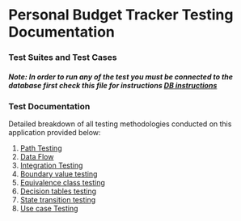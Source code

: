 # Personal Budget Tracker Testing Documentation

### Test Suites and Test Cases

##### Note: In order to run any of the test you must be connected to the database first check this file for instructions [DB instructions]()

### Test Documentation
Detailed breakdown of all testing methodologies conducted on this application provided below: 
1. [Path Testing](https://github.com/Ense-375/Ense-375/blob/main/Documents/TestDocs/Personal%20Budget%20tracker%20path%20Testing.pdf)
2. [Data Flow]()
3. [Integration Testing]()
4. [Boundary value testing ]()
5. [Equivalence class testing]()
6. [Decision tables testing]()
7. [State transition testing]()
8. [Use case Testing]()
